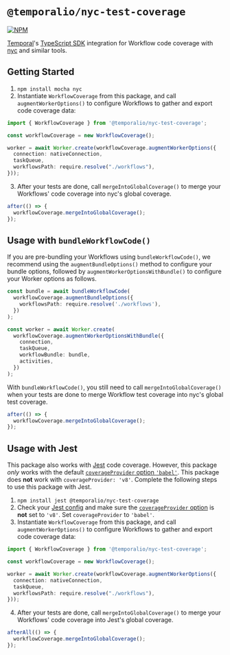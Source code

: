 # `@temporalio/nyc-test-coverage`

[![NPM](https://img.shields.io/npm/v/@temporalio/nyc-test-coverage?style=for-the-badge)](https://www.npmjs.com/package/@temporalio/nyc-test-coverage)

[Temporal](https://temporal.io)'s [TypeScript SDK](https://docs.temporal.io/typescript/introduction) integration for Workflow code coverage with [nyc](https://npmjs.com/package/nyc) and similar tools.

## Getting Started

1. `npm install mocha nyc`
2. Instantiate `WorkflowCoverage` from this package, and call `augmentWorkerOptions()` to configure Workflows to gather and export code coverage data:

```ts
import { WorkflowCoverage } from '@temporalio/nyc-test-coverage';

const workflowCoverage = new WorkflowCoverage();

worker = await Worker.create(workflowCoverage.augmentWorkerOptions({
  connection: nativeConnection,
  taskQueue,
  workflowsPath: require.resolve("./workflows"),
}));
```

3. After your tests are done, call `mergeIntoGlobalCoverage()` to merge your Workflows' code coverage into nyc's global coverage.

```ts
after(() => {
  workflowCoverage.mergeIntoGlobalCoverage();
});
```

## Usage with `bundleWorkflowCode()`

If you are pre-bundling your Workflows using `bundleWorkflowCode()`, we recommend using the `augmentBundleOptions()` method to configure your bundle options, followed by `augmentWorkerOptionsWithBundle()` to configure your Worker options as follows.

```ts
const bundle = await bundleWorkflowCode(
  workflowCoverage.augmentBundleOptions({
    workflowsPath: require.resolve('./workflows'),
  })
);

const worker = await Worker.create(
  workflowCoverage.augmentWorkerOptionsWithBundle({
    connection,
    taskQueue,
    workflowBundle: bundle,
    activities,
  })
);
```

With `bundleWorkflowCode()`, you still need to call `mergeIntoGlobalCoverage()` when your tests are done to merge Workflow test coverage into nyc's global test coverage.

```ts
after(() => {
  workflowCoverage.mergeIntoGlobalCoverage();
});
```

## Usage with Jest

This package also works with [Jest](https://jestjs.io/) code coverage.
However, this package _only_ works with the default [`coverageProvider` option `'babel'`](https://jestjs.io/docs/configuration#coverageprovider-string).
This package does **not** work with `coverageProvider: 'v8'`.
Complete the following steps to use this package with Jest.

1. `npm install jest @temporalio/nyc-test-coverage`
2. Check your [Jest config](https://jestjs.io/docs/configuration) and make sure the [`coverageProvider` option](https://jestjs.io/docs/configuration#coverageprovider-string) is **not** set to `'v8'`. Set `coverageProvider` to `'babel'`.
3. Instantiate `WorkflowCoverage` from this package, and call `augmentWorkerOptions()` to configure Workflows to gather and export code coverage data:

```ts
import { WorkflowCoverage } from '@temporalio/nyc-test-coverage';

const workflowCoverage = new WorkflowCoverage();

worker = await Worker.create(workflowCoverage.augmentWorkerOptions({
  connection: nativeConnection,
  taskQueue,
  workflowsPath: require.resolve("./workflows"),
}));
```

4. After your tests are done, call `mergeIntoGlobalCoverage()` to merge your Workflows' code coverage into Jest's global coverage.

```ts
afterAll(() => {
  workflowCoverage.mergeIntoGlobalCoverage();
});
```